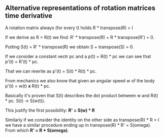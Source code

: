 ## Alternative representations of rotation matrices time derivative

A rotation matrix always (for every t) holds R * transpose(R) = I

If we derive as R = R(t) we find: R' * transpose(R) + R * transpose(R') = 0.

Putting S(t) = R' * transpose(R) we obtain S + transpose(S) = 0.

If we consider a constant vectr pc and a p(t) = R(t) * pc we can see that p'(t) = R'(t) * pc.

That we can rewrite as p'(t) = S(t) * R(t) * pc.

From mechanics we also know that given an angular speed w of the body p'(t) = w(t) **x** R(t) * pc.

Basically it's proven that S(t) describes the dot product between w and R(t) * pc. S(t) -> S(w(t)).

This justify the first possibility: **R' = S(w) * R**

Similarly if we consider the identity on the other side as transpose(R) * R = I we have a similar procedure ending up in transpose(R) * R' = S(omega). From which **R' = R * S(omega)**.


